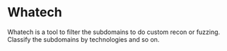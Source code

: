 # Whatech

Whatech is a tool to filter the subdomains to do custom recon or fuzzing. Classify the subdomains by technologies and so on. 
